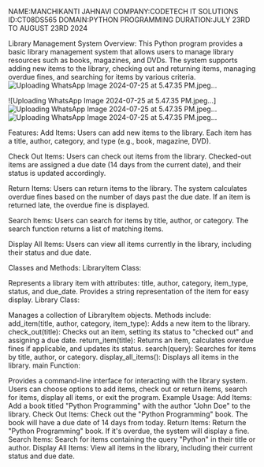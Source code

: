 NAME:MANCHIKANTI JAHNAVI
COMPANY:CODETECH IT SOLUTIONS
ID:CT08DS565                                                                                                                                                                               DOMAIN:PYTHON PROGRAMMING
DURATION:JULY 23RD TO AUGUST 23RD 2024


Library Management System
Overview:
This Python program provides a basic library management system that allows users to manage library resources such as books, magazines, and DVDs. The system supports adding new items to the library, checking out and returning items, managing overdue fines, and searching for items by various criteria.
 ![Uploading WhatsApp Image 2024-07-25 at 5.47.35 PM.jpeg…]()

 ![Uploading WhatsApp Image 2024-07-25 at 5.47.35 PM.jpeg…]
  ![Uploading WhatsApp Image 2024-07-25 at 5.47.35 PM.jpeg…]()
 ![Uploading WhatsApp Image 2024-07-25 at 5.47.35 PM.jpeg…]()
 

Features:
Add Items: Users can add new items to the library. Each item has a title, author, category, and type (e.g., book, magazine, DVD).

Check Out Items: Users can check out items from the library. Checked-out items are assigned a due date (14 days from the current date), and their status is updated accordingly.

Return Items: Users can return items to the library. The system calculates overdue fines based on the number of days past the due date. If an item is returned late, the overdue fine is displayed.

Search Items: Users can search for items by title, author, or category. The search function returns a list of matching items.

Display All Items: Users can view all items currently in the library, including their status and due date.

Classes and Methods:
LibraryItem Class:

Represents a library item with attributes: title, author, category, item_type, status, and due_date.
Provides a string representation of the item for easy display.
Library Class:

Manages a collection of LibraryItem objects.
Methods include:
add_item(title, author, category, item_type): Adds a new item to the library.
check_out(title): Checks out an item, setting its status to "checked out" and assigning a due date.
return_item(title): Returns an item, calculates overdue fines if applicable, and updates its status.
search(query): Searches for items by title, author, or category.
display_all_items(): Displays all items in the library.
main Function:

Provides a command-line interface for interacting with the library system.
Users can choose options to add items, check out or return items, search for items, display all items, or exit the program.
Example Usage:
Add Items: Add a book titled "Python Programming" with the author "John Doe" to the library.
Check Out Items: Check out the "Python Programming" book. The book will have a due date of 14 days from today.
Return Items: Return the "Python Programming" book. If it's overdue, the system will display a fine.
Search Items: Search for items containing the query "Python" in their title or author.
Display All Items: View all items in the library, including their current status and due date.
